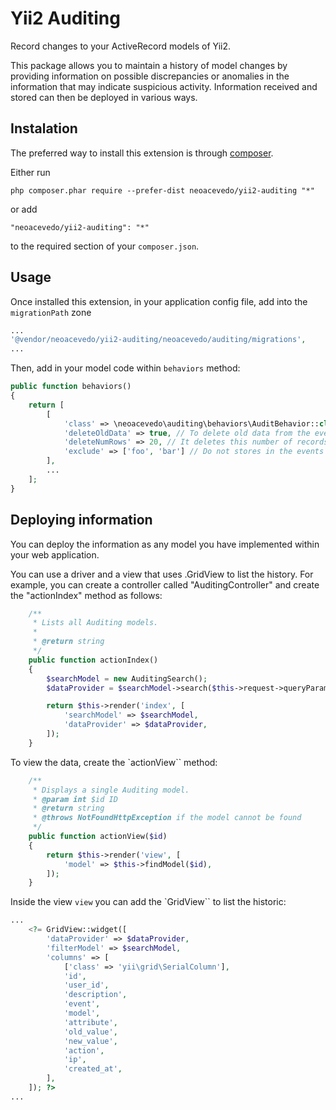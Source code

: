 Yii2 Auditing
=============
Record changes to your ActiveRecord models of Yii2. 

This package allows you to maintain a history of model changes by providing information on possible discrepancies or anomalies in the information that may indicate suspicious activity. Information received and stored can then be deployed in various ways. 

Instalation
------------

The preferred way to install this extension is through [composer](http://getcomposer.org/download/).

Either run

```
php composer.phar require --prefer-dist neoacevedo/yii2-auditing "*"
```

or add

```
"neoacevedo/yii2-auditing": "*"
```

to the required section of your `composer.json`.


Usage
-----

Once installed this extension, in your application config file, add into the `migrationPath` zone

```php
...
'@vendor/neoacevedo/yii2-auditing/neoacevedo/auditing/migrations',
...
```

Then, add in your model code within `behaviors` method:

```php
public function behaviors()
{
    return [
        [
            'class' => \neoacevedo\auditing\behaviors\AuditBehavior::class,
            'deleteOldData' => true, // To delete old data from the events log
            'deleteNumRows' => 20, // It deletes this number of records
            'exclude' => ['foo', 'bar'] // Do not stores in the events log these model attributes
        ],
        ...
    ];
}
```

Deploying information
---

You can deploy the information as any model you have implemented within your web application. 

You can use a driver and a view that uses .GridView to list the history. For example, you can create a controller called "AuditingController" and create the "actionIndex" method as follows: 

```php
    /**
     * Lists all Auditing models.
     *
     * @return string
     */
    public function actionIndex()
    {
        $searchModel = new AuditingSearch();
        $dataProvider = $searchModel->search($this->request->queryParams);

        return $this->render('index', [
            'searchModel' => $searchModel,
            'dataProvider' => $dataProvider,
        ]);
    }
```

To view the data, create the `actionView`` method:

```php
    /**
     * Displays a single Auditing model.
     * @param int $id ID
     * @return string
     * @throws NotFoundHttpException if the model cannot be found
     */
    public function actionView($id)
    {
        return $this->render('view', [
            'model' => $this->findModel($id),
        ]);
    }
```

Inside the view `view` you can add the `GridView`` to list the historic:

```php
...
    <?= GridView::widget([
        'dataProvider' => $dataProvider,
        'filterModel' => $searchModel,
        'columns' => [
            ['class' => 'yii\grid\SerialColumn'],
            'id',
            'user_id',
            'description',
            'event',
            'model',
            'attribute',
            'old_value',
            'new_value',
            'action',
            'ip',
            'created_at',
        ],
    ]); ?>
...
```
